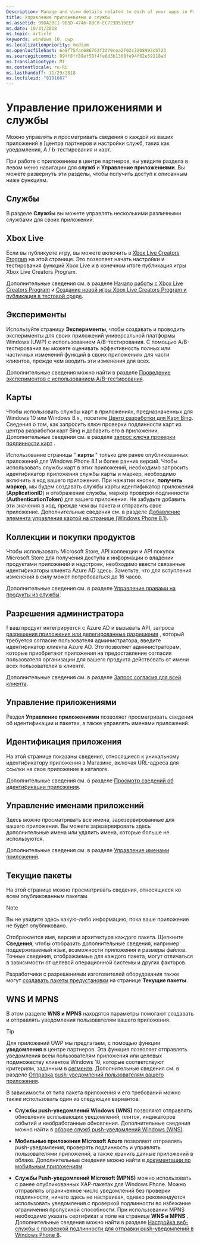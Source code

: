 ```yaml
---
Description: Manage and view details related to each of your apps in Partner Center, and configure services such as A/B testing and maps.
title: Управление приложениями и службы
ms.assetid: 99DA2BC1-9B5D-4746-8BC0-EC723D516EEF
ms.date: 10/31/2018
ms.topic: article
keywords: windows 10, uwp
ms.localizationpriority: medium
ms.openlocfilehash: 6a8f75fae686763f3d79cea2f02c3208993cb723
ms.sourcegitcommit: 89ff8ff88ef58f4fe6d3b1368fe94f62e59118ad
ms.translationtype: MT
ms.contentlocale: ru-RU
ms.lasthandoff: 11/29/2018
ms.locfileid: "8191667"
---
```

# <a name="app-management-and-services"></a>Управление приложениями и службы

Можно управлять и просматривать сведения о каждой из ваших приложений в [центра партнеров и настройки служб, таких как уведомления, A / b-тестирования и карт.

При работе с приложением в центре партнеров, вы увидите раздела в левом меню навигации для **служб** и **Управление приложениями**. Вы можете развернуть эти разделы, чтобы получить доступ к описанным ниже функциям.

## <a name="services"></a>Службы

В разделе **Службы** вы можете управлять несколькими различными службами для своих приложений.

## <a name="xbox-live"></a>Xbox Live

Если вы публикуете игру, вы можете включить в [Xbox Live Creators Program](http://xbox.com/developers/creators-program) на этой странице. Это позволяет начать настройки и тестирования функций Xbox Live и в конечном итоге публикация игры Xbox Live Creators Program.

Дополнительные сведения см. в разделе [Начало работы с Xbox Live Creators Program](../xbox-live/get-started-with-creators/get-started-with-xbox-live-creators.md) и [Создание новой игры Xbox Live Creators Program и публикация в тестовой среде](../xbox-live/get-started-with-creators/create-and-test-a-new-creators-title.md).

## <a name="experimentation"></a>Эксперименты

Используйте страницу **Эксперименты**, чтобы создавать и проводить эксперименты для своих приложений универсальной платформы Windows (UWP) с использованием A/B-тестирования. С помощью A/B-тестирования вы можете оценивать эффективность полных или частичных изменений функций в своих приложениях для части клиентов, прежде чем вводить эти изменения для всех.

Дополнительные сведения можно найти в разделе [Проведение экспериментов с использованием A/B-тестирования](../monetize/run-app-experiments-with-a-b-testing.md).

## <a name="maps"></a>Карты

Чтобы использовать службы карт в приложениях, предназначенных для Windows 10 или Windows 8.x,, посетите [Центр разработки для Карт Bing](http://go.microsoft.com/fwlink/p/?LinkId=614880). Сведения о том, как запросить ключ проверки подлинности карт из центра разработки карт Bing и добавить его в приложении, Дополнительные сведения см. в разделе [запрос ключа проверки подлинности карт](../maps-and-location/authentication-key.md) . 

Использование страницы " **карты** " только для ранее опубликованных приложений для Windows Phone 8.1 и более ранних версий. Чтобы использовать службы карт в этих приложений, необходимо запросить идентификатор приложения службы карты и маркер, необходимо включить в код вашего приложения. При нажатии кнопки, **получить маркер**, мы будем создавать службы карты идентификатор приложения (**ApplicationID**) и отображение службы, маркер проверки подлинности (**AuthenticationToken**) для вашего приложения. Не забудьте добавить эти значения в код, прежде чем вы пакета и отправить свое приложение. Дополнительные сведения см. в разделе [Добавление элемента управления картой на странице (Windows Phone 8.1)](http://go.microsoft.com/fwlink/p/?LinkId=614882).

## <a name="product-collections-and-purchases"></a>Коллекции и покупки продуктов

Чтобы использовать Microsoft Store, API коллекции и API покупок Microsoft Store для получения доступа к информации о владении продуктами приложений и надстроек, необходимо ввести связанные идентификаторы клиента Azure AD здесь. Заметьте, что для вступления изменений в силу может потребоваться до 16 часов.

Дополнительные сведения см. в разделе [Управление правами на продукты из службы](../monetize/view-and-grant-products-from-a-service.md).

## <a name="administrator-consent"></a>Разрешения администратора

f ваш продукт интегрируется с Azure AD и вызывать API, запроса [разрешения приложения или делегированные разрешения](https://developer.microsoft.com/graph/docs/concepts/permissions_reference) , который требуется согласие пользователя администратора, введите идентификатор клиента Azure AD. Это позволяет администраторам, которые приобретают приложения на предоставление согласия пользователя организации для вашего продукта действовать от имени всех пользователей в клиенте.

Дополнительные сведения см. в разделе [Запрос согласия для всей клиента](https://docs.microsoft.com/en-us/azure/active-directory/develop/active-directory-v2-scopes#requesting-consent-for-an-entire-tenant).

## <a name="app-management"></a>Управление приложениями

Раздел **Управление приложениями** позволяет просматривать сведения об идентификации и пакетах, а также управлять именами приложений.

## <a name="app-identity"></a>Идентификация приложения

На этой странице показаны сведения, относящиеся к уникальному идентификатору приложения в Магазине, включая URL-адреса для ссылки на свое приложение в каталоге.

Дополнительные сведения см. в разделе [Просмотр сведений об идентификации приложения](view-app-identity-details.md).

## <a name="manage-app-names"></a>Управление именами приложений

Здесь можно просматривать все имена, зарезервированные для вашего приложения. Вы можете зарезервировать здесь дополнительные имена или удалить имена, которые больше не используются.

Дополнительные сведения см. в разделе [Управление именами приложений](manage-app-names.md).

## <a name="current-packages"></a>Текущие пакеты

На этой странице можно просматривать сведения, относящиеся ко всем опубликованным пакетам.

> [!NOTE]
> Вы не увидите здесь какую-либо информацию, пока ваше приложение не будет опубликовано.

Отображается имя, версия и архитектура каждого пакета. Щелкните **Сведения**, чтобы отобразить дополнительные сведения, например поддерживаемый язык, возможности приложения и размеры файлов. Точные сведения, отображаемые для каждого пакета, могут отличаться в зависимости от целевой операционной системы и других факторов. 

Разработчики с разрешениями изготовителей оборудования также могут [создавать пакеты предустановки](generate-preinstall-packages-for-oems.md) на странице **Текущие пакеты**.

## <a name="wnsmpns"></a>WNS И MPNS

В этом разделе **WNS и MPNS** находятся параметры помогают создавать и отправлять уведомления пользователям вашего приложения. 

> [!TIP]
> Для приложений UWP мы предлагаем, с помощью функции **уведомления** в центре партнеров. Эта функция позволяет отправлять уведомления всем пользователям приложения или целевых подмножеству клиентов Windows 10, которые соответствуют критериям, заданным в [сегменте](create-customer-segments.md). Дополнительные сведения см. в разделе [Отправка push-уведомлений пользователям вашего приложения](send-push-notifications-to-your-apps-customers.md).

В зависимости от типа пакета приложения и его требований можно также использовать один из следующих вариантов: 

-   **Службы push-уведомлений Windows (WNS)** позволяют отправлять обновления всплывающих уведомлений, плиток, индикаторов событий и необработанные обновления. Дополнительные сведения можно найти в [обзоре служб push-уведомлений Windows (WNS)](../design/shell/tiles-and-notifications/windows-push-notification-services--wns--overview.md).

-   **Мобильные приложения Microsoft Azure** позволяют отправлять push-уведомления, проверять подлинность и управлять пользователями приложений, а также хранить данные приложений в облаке. Дополнительные сведения можно найти в [документации по мобильным приложениям](http://go.microsoft.com/fwlink/p/?LinkId=221116).

-   **Службы Push-уведомлений Microsoft (MPNS)** можно использовать с ранее опубликованных XAP-пакетах для Windows Phone. Можно отправлять ограниченное число уведомлений без проверки подлинности, ничего здесь не настраивая, однако рекомендуется использовать уведомления с проверкой подлинности во избежание ограничения пропускной способности. При использовании MPNS необходимо указать сертификат в поле на странице **WNS и MPNS** . Дополнительные сведения можно найти в разделе [Настройка веб-службы с проверкой подлинности для отправки push-уведомлений в Windows Phone 8](http://go.microsoft.com/fwlink/p/?LinkId=528736).
 

 
